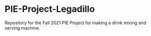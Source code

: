 # PIE-Project-Legadillo
 Repository for the Fall 2021 PIE Project for making a drink mixing and serving machine.
